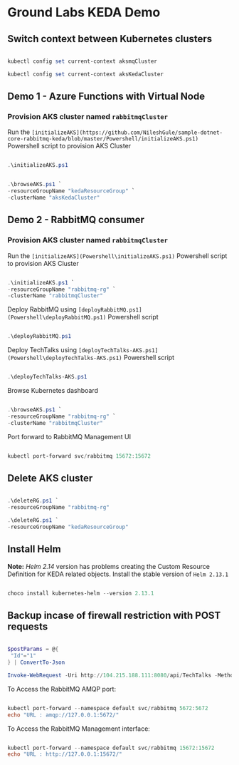 # Ground Labs KEDA Demo

## Switch context between Kubernetes clusters

```Powershell

kubectl config set current-context aksmqCluster

kubectl config set current-context aksKedaCluster

```

## Demo 1 - Azure Functions with Virtual Node

### Provision AKS cluster named `rabbitmqCluster`

Run the `[initializeAKS](https://github.com/NileshGule/sample-dotnet-core-rabbitmq-keda/blob/master/Powershell/initializeAKS.ps1)` Powershell script to provision AKS Cluster

```Powershell

.\initializeAKS.ps1

```

```Powershell

.\browseAKS.ps1 `
-resourceGroupName "kedaResourceGroup" `
-clusterName "aksKedaCluster"

```

## Demo 2 - RabbitMQ consumer

### Provision AKS cluster named `rabbitmqCluster`

Run the `[initializeAKS](Powershell\initializeAKS.ps1)` Powershell script to provision AKS Cluster

```Powershell

.\initializeAKS.ps1 `
-resourceGroupName "rabbitmq-rg" `
-clusterName "rabbitmqCluster"

```

Deploy RabbitMQ using `[deployRabbitMQ.ps1](Powershell\deployRabbitMQ.ps1)` Powershell script

```powershell

.\deployRabbitMQ.ps1

```

Deploy TechTalks using `[deployTechTalks-AKS.ps1](Powershell\deployTechTalks-AKS.ps1)` Powershell script

```powershell

.\deployTechTalks-AKS.ps1

```

Browse Kubernetes dashboard

```Powershell

.\browseAKS.ps1 `
-resourceGroupName "rabbitmq-rg" `
-clusterName "rabbitmqCluster"

```

Port forward to RabbitMQ Management UI

```Powershell

kubectl port-forward svc/rabbitmq 15672:15672

```

## Delete AKS cluster

```Powershell

.\deleteRG.ps1 `
-resourceGroupName "rabbitmq-rg"

.\deleteRG.ps1 `
-resourceGroupName "kedaResourceGroup"

```

## Install Helm

**Note:** _Helm 2.14_ version has problems creating the Custom Resource Definition for KEDA related objects. Install the stable version of `Helm 2.13.1`

```Powershell

choco install kubernetes-helm --version 2.13.1

```

## Backup incase of firewall restriction with POST requests

```Powershell

$postParams = @{
 "Id"="1"
} | ConvertTo-Json

Invoke-WebRequest -Uri http://104.215.188.111:8080/api/TechTalks -Method POST -ContentType "application/json" -Body $postParams

```

To Access the RabbitMQ AMQP port:

```powershell

kubectl port-forward --namespace default svc/rabbitmq 5672:5672
echo "URL : amqp://127.0.0.1:5672/"

```

To Access the RabbitMQ Management interface:

```powershell

kubectl port-forward --namespace default svc/rabbitmq 15672:15672
echo "URL : http://127.0.0.1:15672/"

```
